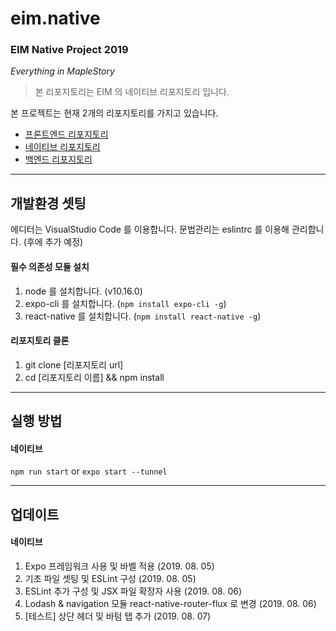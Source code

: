 # eim.native

### EIM Native Project 2019
_Everything in MapleStory_

> 본 리포지토리는 EIM 의 네이티브 리포지토리 입니다.

본 프로젝트는 현재 2개의 리포지토리를 가지고 있습니다.
* [프론트엔드 리포지토리](https://github.com/luke2327/eim.frontend)
* [네이티브 리포지토리](https://github.com/luke2327/eim.native)
* [백엔드 리포지토리](https://github.com/luke2327/eim.backend)

- - -

## 개발환경 셋팅
에디터는 VisualStudio Code 를 이용합니다.
문법관리는 eslintrc 를 이용해 관리합니다. (후에 추가 예정)

#### 필수 의존성 모듈 설치
1. node 를 설치합니다. (v10.16.0)
2. expo-cli 를 설치합니다. (`npm install expo-cli -g`)
3. react-native 를 설치합니다. (`npm install react-native -g`)

#### 리포지토리 클론
1. git clone [리포지토리 url]
2. cd [리포지토리 이름] && npm install

- - -

## 실행 방법
#### 네이티브
`npm run start` or `expo start --tunnel`

- - -

## 업데이트
#### 네이티브
1. Expo 프레임워크 사용 및 바벨 적용 (2019. 08. 05)
2. 기초 파일 셋팅 및 ESLint 구성 (2019. 08. 05)
3. ESLint 추가 구성 및 JSX 파일 확장자 사용 (2019. 08. 06)
4. Lodash & navigation 모듈 react-native-router-flux 로 변경 (2019. 08. 06)
5. [테스트] 상단 헤더 및 바텀 탭 추가 (2019. 08. 07)
